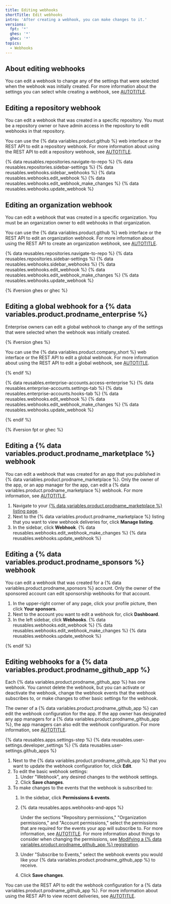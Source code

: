 ```yaml
---
title: Editing webhooks
shortTitle: Edit webhooks
intro: 'After creating a webhook, you can make changes to it.'
versions:
  fpt: '*'
  ghes: '*'
  ghec: '*'
topics:
  - Webhooks
---
```


## About editing webhooks

You can edit a webhook to change any of the settings that were selected when the webhook was initially created. For more information about the settings you can select while creating a webhook, see [AUTOTITLE](/webhooks/using-webhooks/creating-webhooks).

## Editing a repository webhook

You can edit a webhook that was created in a specific repository. You must be a repository owner or have admin access in the repository to edit webhooks in that repository.

You can use the {% data variables.product.github %} web interface or the REST API to edit a repository webhook. For more information about using the REST API to edit a repository webhook, see [AUTOTITLE](/rest/webhooks/repos#update-a-repository-webhook).

{% data reusables.repositories.navigate-to-repo %}
{% data reusables.repositories.sidebar-settings %}
{% data reusables.webhooks.sidebar_webhooks %}
{% data reusables.webhooks.edit_webhook %}
{% data reusables.webhooks.edit_webhook_make_changes %}
{% data reusables.webhooks.update_webhook %}

## Editing an organization webhook

You can edit a webhook that was created in a specific organization. You must be an organization owner to edit webhooks in that organization.

You can use the {% data variables.product.github %} web interface or the REST API to edit an organization webhook. For more information about using the REST API to create an organization webhook, see [AUTOTITLE](/rest/orgs/webhooks#update-an-organization-webhook).

{% data reusables.repositories.navigate-to-repo %}
{% data reusables.repositories.sidebar-settings %}
{% data reusables.webhooks.sidebar_webhooks %}
{% data reusables.webhooks.edit_webhook %}
{% data reusables.webhooks.edit_webhook_make_changes %}
{% data reusables.webhooks.update_webhook %}

{% ifversion ghes or ghec %}

## Editing a global webhook for a {% data variables.product.prodname_enterprise %}

Enterprise owners can edit a global webhook to change any of the settings that were selected when the webhook was initially created.

{% ifversion ghes %}

You can use the {% data variables.product.company_short %} web interface or the REST API to edit a global webhook. For more information about using the REST API to edit a global webhook, see [AUTOTITLE](/rest/enterprise-admin/global-webhooks).

{% endif %}

{% data reusables.enterprise-accounts.access-enterprise %}
{% data reusables.enterprise-accounts.settings-tab %}
{% data reusables.enterprise-accounts.hooks-tab %}
{% data reusables.webhooks.edit_webhook %}
{% data reusables.webhooks.edit_webhook_make_changes %}
{% data reusables.webhooks.update_webhook %}

{% endif %}

{% ifversion fpt or ghec %}

## Editing a {% data variables.product.prodname_marketplace %} webhook

You can edit a webhook that was created for an app that you published in {% data variables.product.prodname_marketplace %}. Only the owner of the app, or an app manager for the app, can edit a {% data variables.product.prodname_marketplace %} webhook. For more information, see [AUTOTITLE](/apps/publishing-apps-to-github-marketplace/using-the-github-marketplace-api-in-your-app/webhook-events-for-the-github-marketplace-api).

1. Navigate to your [{% data variables.product.prodname_marketplace %} listing page](https://github.com/marketplace/manage).
1. Next to the {% data variables.product.prodname_marketplace %} listing that you want to view webhook deliveries for, click **Manage listing**.
1. In the sidebar, click **Webhook**.
{% data reusables.webhooks.edit_webhook_make_changes %}
{% data reusables.webhooks.update_webhook %}

## Editing a {% data variables.product.prodname_sponsors %} webhook

You can edit a webhook that was created for a {% data variables.product.prodname_sponsors %} account. Only the owner of the sponsored account can edit sponsorship webhooks for that account.

1. In the upper-right corner of any page, click your profile picture, then click **Your sponsors**.
1. Next to the account you want to edit a webhook for, click **Dashboard**.
1. In the left sidebar, click **Webhooks**.
{% data reusables.webhooks.edit_webhook %}
{% data reusables.webhooks.edit_webhook_make_changes %}
{% data reusables.webhooks.update_webhook %}

{% endif %}

## Editing webhooks for a {% data variables.product.prodname_github_app %}

Each {% data variables.product.prodname_github_app %} has one webhook. You cannot delete the webhook, but you can activate or deactivate the webhook, change the webhook events that the webhook subscribes to, or make changes to other basic settings for the webhook.

The owner of a {% data variables.product.prodname_github_app %} can edit the webhook configuration for the app. If the app owner has designated any app managers for a {% data variables.product.prodname_github_app %}, the app managers can also edit the webhook configuration. For more information, see [AUTOTITLE](/apps/creating-github-apps/creating-github-apps/using-webhooks-with-github-apps).

{% data reusables.apps.settings-step %}
{% data reusables.user-settings.developer_settings %}
{% data reusables.user-settings.github_apps %}
1. Next to the {% data variables.product.prodname_github_app %} that you want to update the webhook configuration for, click **Edit**.
1. To edit the basic webhook settings:
   1. Under "Webhook", any desired changes to the webhook settings.
   1. Click **Save changes**.
1. To make changes to the events that the webhook is subscribed to:
   1. In the sidebar, click **Permissions & events**.
   1. {% data reusables.apps.webhooks-and-apps %}

      Under the sections "Repository permissions," "Organization permissions," and "Account permissions," select the permissions that are required for the events your app will subscribe to. For more information, see [AUTOTITLE](/apps/creating-github-apps/creating-github-apps/choosing-permissions-for-a-github-app). For more information about things to consider when changing the permissions, see [Modifying a {% data variables.product.prodname_github_app %} registration](/apps/maintaining-github-apps/modifying-a-github-app-registration#changing-the-permissions-of-a-github-app).
   1. Under "Subscribe to Events," select the webhook events you would like your {% data variables.product.prodname_github_app %} to receive.
   1. Click **Save changes**.

You can use the REST API to edit the webhook configuration for a {% data variables.product.prodname_github_app %}. For more information about using the REST API to view recent deliveries, see [AUTOTITLE](/rest/apps/webhooks).
